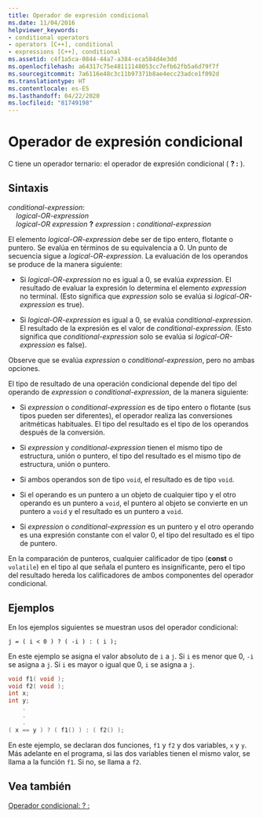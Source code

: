 ```yaml
---
title: Operador de expresión condicional
ms.date: 11/04/2016
helpviewer_keywords:
- conditional operators
- operators [C++], conditional
- expressions [C++], conditional
ms.assetid: c4f1a5ca-0844-44a7-a384-eca584d4e3dd
ms.openlocfilehash: a64317c75e48111148053cc7efb62fb5a6d79f7f
ms.sourcegitcommit: 7a6116e48c3c11b97371b8ae4ecc23adce1f092d
ms.translationtype: HT
ms.contentlocale: es-ES
ms.lasthandoff: 04/22/2020
ms.locfileid: "81749198"
---
```

# <a name="conditional-expression-operator"></a>Operador de expresión condicional

C tiene un operador ternario: el operador de expresión condicional ( **? :** ).

## <a name="syntax"></a>Sintaxis

*conditional-expression*:<br/>
&nbsp;&nbsp;&nbsp;&nbsp;*logical-OR-expression*<br/>
&nbsp;&nbsp;&nbsp;&nbsp;*logical-OR expression*  **?**  *expression*  **:**  *conditional-expression*

El elemento *logical-OR-expression* debe ser de tipo entero, flotante o puntero. Se evalúa en términos de su equivalencia a 0. Un punto de secuencia sigue a *logical-OR-expression*. La evaluación de los operandos se produce de la manera siguiente:

- Si *logical-OR-expression* no es igual a 0, se evalúa *expression*. El resultado de evaluar la expresión lo determina el elemento *expression* no terminal. (Esto significa que *expression* solo se evalúa si *logical-OR-expression* es true).

- Si *logical-OR-expression* es igual a 0, se evalúa *conditional-expression*. El resultado de la expresión es el valor de *conditional-expression*. (Esto significa que *conditional-expression* solo se evalúa si *logical-OR-expression* es false).

Observe que se evalúa *expression* o *conditional-expression*, pero no ambas opciones.

El tipo de resultado de una operación condicional depende del tipo del operando de *expression* o *conditional-expression*, de la manera siguiente:

- Si *expression* o *conditional-expression* es de tipo entero o flotante (sus tipos pueden ser diferentes), el operador realiza las conversiones aritméticas habituales. El tipo del resultado es el tipo de los operandos después de la conversión.

- Si *expression* y *conditional-expression* tienen el mismo tipo de estructura, unión o puntero, el tipo del resultado es el mismo tipo de estructura, unión o puntero.

- Si ambos operandos son de tipo `void`, el resultado es de tipo `void`.

- Si el operando es un puntero a un objeto de cualquier tipo y el otro operando es un puntero a `void`, el puntero al objeto se convierte en un puntero a `void` y el resultado es un puntero a `void`.

- Si *expression* o *conditional-expression* es un puntero y el otro operando es una expresión constante con el valor 0, el tipo del resultado es el tipo de puntero.

En la comparación de punteros, cualquier calificador de tipo (**const** o `volatile`) en el tipo al que señala el puntero es insignificante, pero el tipo del resultado hereda los calificadores de ambos componentes del operador condicional.

## <a name="examples"></a>Ejemplos

En los ejemplos siguientes se muestran usos del operador condicional:

```
j = ( i < 0 ) ? ( -i ) : ( i );
```

En este ejemplo se asigna el valor absoluto de `i` a `j`. Si `i` es menor que 0, `-i` se asigna a `j`. Si `i` es mayor o igual que 0, `i` se asigna a `j`.

```cpp
void f1( void );
void f2( void );
int x;
int y;
    .
    .
    .
( x == y ) ? ( f1() ) : ( f2() );
```

En este ejemplo, se declaran dos funciones, `f1` y `f2` y dos variables, `x` y `y`. Más adelante en el programa, si las dos variables tienen el mismo valor, se llama a la función `f1`. Si no, se llama a `f2`.

## <a name="see-also"></a>Vea también

[Operador condicional: ? :](../cpp/conditional-operator-q.md)

